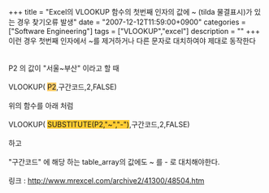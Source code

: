 +++
title = "Excel의 VLOOKUP 함수의 첫번째 인자의 값에 ~ (tilda 물결표시)가 있는 경우 찾기오류 발생"
date = "2007-12-12T11:59:00+0900"
categories = ["Software Engineering"]
tags = ["VLOOKUP","excel"]
description = ""
+++
<span class="copyright_entry" style="display:block;" title="Excel의 VLOOKUP 함수의 첫번째 인자의 값에 ~ (tilda 물결표시)가 있는 경우 찾기오류 발생@@**@@http://shed.egloos.com/1681224"></span>이런 경우 첫번째 인자에서 ~를 제거하거나 다른 문자로 대치하여야 제대로 동작한다
<br>
<br>
<br>P2 의 값이 "서울~부산" 이라고 할 때
<br>
<br>VLOOKUP(
<span style="background-color: rgb(255, 204, 102);">P2</span>,구간코드,2,FALSE)
<br>
<br>위의 함수를 아래 처럼
<br>
<br>VLOOKUP(
<span style="background-color: rgb(255, 204, 51);">SUBSTITUTE(P2,"~","-")</span>,구간코드,2,FALSE)
<br>
<br>하고
<br>
<br>"구간코드" 에 해당 하는 table_array의 값에도 ~ 를 - 로 대치해야한다.
<br>
<br>링크 : http://www.mrexcel.com/archive2/41300/48504.htm 
<br> 
<!--
       <rdf:RDF xmlns:rdf="http://www.w3.org/1999/02/22-rdf-syntax-ns#"
		    xmlns:dc="http://purl.org/dc/elements/1.1/"
		    xmlns:trackback="http://madskills.com/public/xml/rss/module/trackback/">
       <rdf:Description
	        rdf:about="http://shed.egloos.com/1681224"
	        dc:identifier="http://shed.egloos.com/1681224"
	        dc:title="Excel의 VLOOKUP 함수의 첫번째 인자의 값에 ~ (tilda 물결표시)가 있는 경우 찾기오류 발생"
	        trackback:ping="http://shed.egloos.com/tb/1681224"/>
       </rdf:RDF>
       -->

<ul></ul>